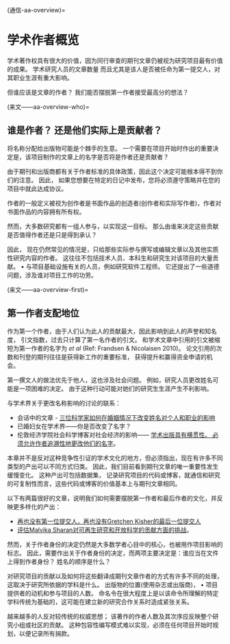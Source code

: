 (通信-aa-overview)=
# 学术作者概览

学术著作权具有很大的价值，因为同行审查的期刊文章仍被视为研究项目最有价值的成果。 学术研究人员的文章数量 而且尤其是该人是否被任命为第一提交人，对其职业生涯有重大影响。

但谁应该是文章的作者？ 我们能否摆脱第一作者接受最高分的想法？

(来文――aa-overview-who)=
## 谁是作者？ 还是他们实际上是贡献者？

将名称分配给出版物可能是个棘手的生意。 一个需要在项目开始时作出的重要决定是，该项目制作的文章上的名字是否将是作者还是贡献者？

由于期刊和出版商都有关于作者标准的具体政策，因此这个决定可能根本得不到你们的注意。 因此， 如果您想要在特定的日记中发布，您将必须遵守策略并在您的项目中就此达成协议。

作者的一般定义被视为创作者是书面作品的创造者(创作者和实际写作者)，作者对书面作品的内容拥有所有权。

然而，大多数研究都有一组人参与，以实现这一目标。 那么由谁来决定这些贡献是否值得作者还是只是得到承认？

因此， 现在仍然常见的情况是，只给那些实际参与撰写或编辑文章以及其他实质性研究内容的作者。 这往往不包括技术人员、本科生和研究生对该项目的大量贡献。 • 与项目基础设施有关的人员，例如研究软件工程师。 它还提出了一些道德问题，涉及谁对项目工作的功劳。

(来文――aa-overview-first)=
## 第一作者支配地位

作为第一个作者，由于人们认为此人的贡献最大，因此影响到此人的声誉和知名度， 引文指数，过去只计算了第一名作者的引文。 和学术文章中引用的引文被缩短为第一作者的名字为 *et al* (Ref: Frandsen & Nicolaisen 2010)。 论文引用的次数和刊登的期刊往往是获得新工作的重要标准， 获得提升和赢得资金申请的机会。

第一撰文人的做法优先于他人，这也涉及社会问题。 例如，研究人员更改姓名可能是一项困难的决定。 由于这种行动可能对她们的研究生生涯产生不利影响。

与学术界关于更改名称影响的讨论的联系：
* 会话中的文章 - [三位科学家如何在婚姻情况下改变姓名对个人和职业的影响](https://theconversation.com/how-three-scientists-navigated-the-personal-and-career-implications-of-a-name-change-with-marriage-114918)
* 已婚妇女在学术界——你是否改变了名字？
* 伦敦经济学院社会科学博客对社会经济的影响—— [学术出版具有横贯性。 必须允许作者追溯性地更改他们的名字](https://blogs.lse.ac.uk/impactofsocialsciences/2020/09/30/for-academic-publishing-to-be-trans-inclusive-authors-must-be-allowed-to-retroactively-change-their-names/)。

本章并不是反对这种竞争性引证的学术文化的地方，但必须指出，现在有许多不同类型的产出可以不同方式归类。 因此，我们目前看到期刊文章的唯一重要性发生缓慢变化。 这种产出可包括数据集， 记录研究项目的代码或博客，就通信和研究的可复制性而言，这些代码或博客的价值基本上与期刊文章相同。

以下有两篇很好的文章，说明我们如何需要摆脱第一作者和最后作者的文化，并反映更多样化的产出：
* [再也没有第一位提交人，再也没有Gretchen Kisher的最后一位提交人](https://www.nature.com/articles/d41586-018-06779-2)
* [评估Malvika Sharan对可再生研究和开放科学的贡献方面的挑战](https://malvikasharan.github.io/blogs/dora-panel-open-science/)。

然而，关于作者身份的决定仍然是大多数学者心目中的核心，也被用作项目影响的标志。 因此，需要作出关于作者身份的决定，而两项主要决定是：谁应当在文件上得到作者身份？ 姓名的顺序是什么？

对研究项目的贡献以及如何将这些翻译成期刊文章作者的方式有许多不同的处理，这取决于研究所依据的学科是什么。 出版物的位置(使用杂志或出版商)， • 项目提供者的动机和参与项目的人数。 命名令在很大程度上是以该命令所理解的特定学科传统为基础的，这可能在建立新的研究合作关系时造成紧张关系。

越来越多的人反对较传统的权威思想； 该著作的作者人数及其次序应反映整个研究小组或社区的贡献。 这种包容性编写模式难以实现，必须在任何项目开始时规划，以便记录所有捐款。
